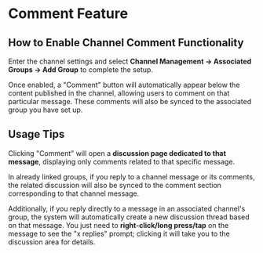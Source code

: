 # Comment Feature

## How to Enable Channel Comment Functionality

Enter the channel settings and select **Channel Management → Associated Groups → Add Group** to complete the setup.

Once enabled, a "Comment" button will automatically appear below the content published in the channel, allowing users to comment on that particular message. These comments will also be synced to the associated group you have set up.

## Usage Tips

Clicking "Comment" will open a **discussion page dedicated to that message**, displaying only comments related to that specific message.

In already linked groups, if you reply to a channel message or its comments, the related discussion will also be synced to the comment section corresponding to that channel message.

Additionally, if you reply directly to a message in an associated channel's group, the system will automatically create a new discussion thread based on that message. You just need to **right-click/long press/tap** on the message to see the "x replies" prompt; clicking it will take you to the discussion area for details.